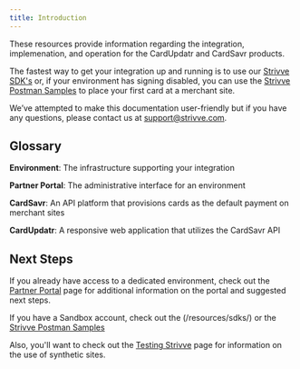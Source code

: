 ```yaml
---
title: Introduction
---
```


These resources provide information regarding the integration, implemenation, and operation for the CardUpdatr and
CardSavr products.  

The fastest way to get your integration up and running is to use our 
[Strivve SDK's](/api-sdk/introduction) or, if your environment has signing disabled, 
you can use the [Strivve Postman Samples](/api-sdk/using-postman/) to place your first
card at a merchant site.
 
We’ve attempted to make this documentation user-friendly but if you have any questions, 
please contact us at support@strivve.com. 

## Glossary

**Environment**: The infrastructure supporting your integration

**Partner Portal**: The administrative interface for an environment

**CardSavr**: An API platform that provisions cards as the default payment on merchant sites

**CardUpdatr**: A responsive web application that utilizes the CardSavr API


## Next Steps

If you already have access to a dedicated environment, check out the [Partner Portal](/ops-admin/partner-portal)
page for additional information on the portal and suggested next steps.

If you have a Sandbox account, check out the (/resources/sdks/) or the 
[Strivve Postman Samples](/api-sdk/using-postman/)

Also, you'll want to check out the [Testing Strivve](/resources/testing/) page for information on the use of synthetic sites.